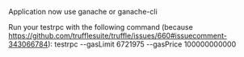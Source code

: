 Application now use ganache or ganache-cli

Run your testrpc with the following command (because https://github.com/trufflesuite/truffle/issues/660#issuecomment-343066784):
testrpc --gasLimit 6721975 --gasPrice 100000000000